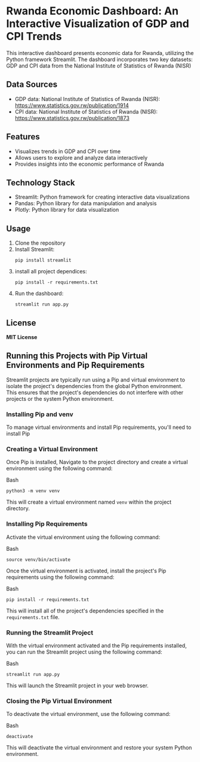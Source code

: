 # **Rwanda Economic Dashboard: An Interactive Visualization of GDP and CPI Trends**

This interactive dashboard presents economic data for Rwanda, utilizing the Python framework Streamlit. The dashboard incorporates two key datasets: GDP and CPI data from the National Institute of Statistics of Rwanda (NISR)

## Data Sources

* GDP data: National Institute of Statistics of Rwanda (NISR): https://www.statistics.gov.rw/publication/1914
* CPI data: National Institute of Statistics of Rwanda (NISR): https://www.statistics.gov.rw/publication/1873

## Features

* Visualizes trends in GDP and CPI over time
* Allows users to explore and analyze data interactively
* Provides insights into the economic performance of Rwanda

## Technology Stack

* Streamlit: Python framework for creating interactive data visualizations
* Pandas: Python library for data manipulation and analysis
* Plotly: Python library for data visualization

## Usage

1. Clone the repository
2. Install Streamlit:
   ```
   pip install streamlit
   ```
3. install all project dependices:
   ```
   pip install -r requirements.txt
   ```
4. Run the dashboard:
   ```
   streamlit run app.py
   ```

## License

**MIT License**

## Running this Projects with Pip Virtual Environments and Pip Requirements

Streamlit projects are typically run using a Pip and virtual environment to isolate the project's dependencies from the global Python environment. This ensures that the project's dependencies do not interfere with other projects or the system Python environment.

### Installing Pip and venv

To manage virtual environments and install Pip requirements, you'll need to install Pip

### Creating a Virtual Environment

Once Pip is installed,  Navigate to the project directory and create a virtual environment using the following command:

Bash

```
python3 -m venv venv
```

This will create a virtual environment named `venv` within the project directory.

### Installing Pip Requirements

Activate the virtual environment using the following command:

Bash

```
source venv/bin/activate
```

Once the virtual environment is activated, install the project's Pip requirements using the following command:

Bash

```
pip install -r requirements.txt
```

This will install all of the project's dependencies specified in the `requirements.txt` file.

### Running the Streamlit Project

With the virtual environment activated and the Pip requirements installed, you can run the Streamlit project using the following command:

Bash

```
streamlit run app.py
```

This will launch the Streamlit project in your web browser.

### Closing the Pip Virtual Environment

To deactivate the virtual environment, use the following command:

Bash

```
deactivate
```

This will deactivate the virtual environment and restore your system Python environment.
